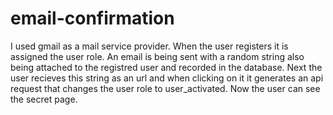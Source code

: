 # email-confirmation

I used gmail as a mail service provider. 
When the user registers it is assigned the user role.
An email is being sent with a random string also being attached to the registred user and recorded in the database.
Next the user recieves this string as an url and when clicking on it it generates an api request that changes the user role to user_activated.
Now the user can see the secret page.
